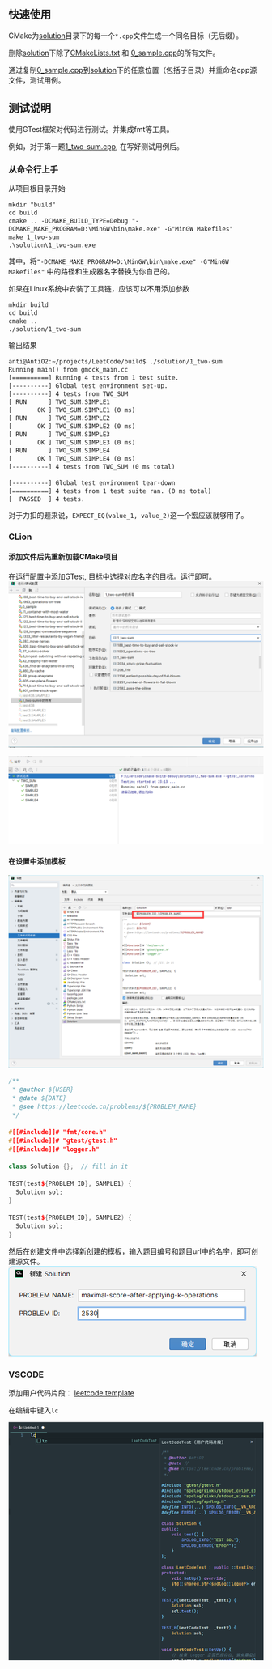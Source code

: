## 快速使用

CMake为[solution](.)目录下的每一个`*.cpp`文件生成一个同名目标（无后缀）。

删除[solution](.)下除了[CMakeLists.txt](./CMakeLists.txt) 和 [0_sample.cpp](./0_sample.cpp)的所有文件。

通过复制[0_sample.cpp](/0_sample.cpp)到[solution](.)下的任意位置（包括子目录）并重命名cpp源文件，测试用例。

## 测试说明

使用GTest框架对代码进行测试。并集成fmt等工具。

例如，对于第一题[1_two-sum.cpp](./top100/1_two-sum.cpp), 在写好测试用例后。

### 从命令行上手

从项目根目录开始

```shell
mkdir "build"
cd build
cmake .. -DCMAKE_BUILD_TYPE=Debug "-DCMAKE_MAKE_PROGRAM=D:\MinGW\bin\make.exe" -G"MinGW Makefiles" 
make 1_two-sum
.\solution\1_two-sum.exe
```

其中，将`"-DCMAKE_MAKE_PROGRAM=D:\MinGW\bin\make.exe" -G"MinGW Makefiles"` 中的路径和生成器名字替换为你自己的。

如果在Linux系统中安装了工具链，应该可以不用添加参数

```shell
mkdir build
cd build
cmake ..
./solution/1_two-sum
```

输出结果

```shell
anti@AntiO2:~/projects/LeetCode/build$ ./solution/1_two-sum
Running main() from gmock_main.cc
[==========] Running 4 tests from 1 test suite.
[----------] Global test environment set-up.
[----------] 4 tests from TWO_SUM
[ RUN      ] TWO_SUM.SIMPLE1
[       OK ] TWO_SUM.SIMPLE1 (0 ms)
[ RUN      ] TWO_SUM.SIMPLE2
[       OK ] TWO_SUM.SIMPLE2 (0 ms)
[ RUN      ] TWO_SUM.SIMPLE3
[       OK ] TWO_SUM.SIMPLE3 (0 ms)
[ RUN      ] TWO_SUM.SIMPLE4
[       OK ] TWO_SUM.SIMPLE4 (0 ms)
[----------] 4 tests from TWO_SUM (0 ms total)

[----------] Global test environment tear-down
[==========] 4 tests from 1 test suite ran. (0 ms total)
[  PASSED  ] 4 tests.
```

对于力扣的题来说，`EXPECT_EQ(value_1, value_2)`这一个宏应该就够用了。

### CLion

#### 添加文件后先重新加载CMake项目

在运行配置中添加GTest, 目标中选择对应名字的目标。运行即可。
![img.png](../blog/assets/img.png)

![img2.png](../blog/assets/sample_pass.png)

#### 在设置中添加模板

![](../blog/assets/create_tmp.png)

```c++
/**
 * @author ${USER}
 * @date ${DATE}
 * @see https://leetcode.cn/problems/${PROBLEM_NAME}
 */
 
#[[#include]]# "fmt/core.h"
#[[#include]]# "gtest/gtest.h"
#[[#include]]# "logger.h"

class Solution {};  // fill in it

TEST(test${PROBLEM_ID}, SAMPLE1) {
  Solution sol;
}

TEST(test${PROBLEM_ID}, SAMPLE2) {
  Solution sol;
}
```

然后在创建文件中选择新创建的模板，输入题目编号和题目url中的名字，即可创建源文件。
![](../blog/assets/use_tmp.png)

### VSCODE
添加用户代码片段：
[leetcode template](../docs/vscode_temp.json)

在编辑中键入`lc`


![lc](../blog/assets/vscode_snippet.png)